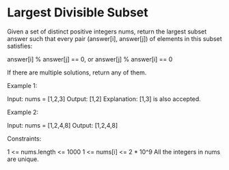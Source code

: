 # Largest Divisible Subset

Given a set of distinct positive integers nums, return the largest subset answer such that every pair (answer[i], answer[j]) of elements in this subset satisfies:

answer[i] % answer[j] == 0, or
answer[j] % answer[i] == 0

If there are multiple solutions, return any of them.

Example 1:

Input: nums = [1,2,3]
Output: [1,2]
Explanation: [1,3] is also accepted.

Example 2:

Input: nums = [1,2,4,8]
Output: [1,2,4,8]

Constraints:

1 <= nums.length <= 1000
1 <= nums[i] <= 2 * 10^9
All the integers in nums are unique.

